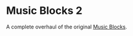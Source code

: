 # Music Blocks 2

A complete overhaul of the original [Music Blocks](https://github.com/sugarlabs/musicblocks).
